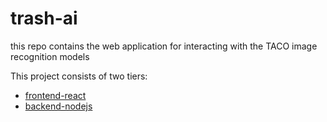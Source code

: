 # trash-ai

this repo contains the web application for interacting with the TACO image recognition models

This project consists of two tiers: 
* [frontend-react](./frontend-react/README.md)
* [backend-nodejs](./backend-nodejs/README.md)
